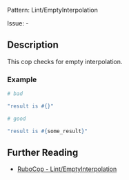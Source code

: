Pattern: Lint/EmptyInterpolation

Issue: -

## Description

This cop checks for empty interpolation.

### Example

```ruby
# bad

"result is #{}"
```
```ruby
# good

"result is #{some_result}"
```

## Further Reading

* [RuboCop - Lint/EmptyInterpolation](https://rubocop.readthedocs.io/en/latest/cops_lint/#lintemptyinterpolation)
